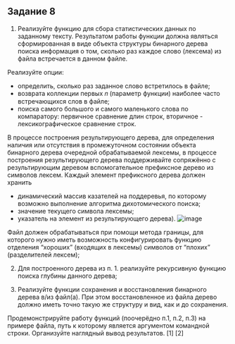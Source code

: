 ## Задание 8 

1. Реализуйте функцию для сбора статистических данных по заданному тексту. 
Результатом работы функции должна являться сформированная в виде объекта структуры бинарного дерева поиска информация о том, сколько раз каждое слово (лексема) из файла встречается в данном файле. 

Реализуйте опции: 
- определить, сколько раз заданное слово встретилось в файле; 
- возврата коллекции первых 𝑛 (параметр функции) наиболее часто встречающихся слов в файле; 
- поиска самого большого и самого маленького слова по компаратору: первичное сравнение длин строк, вторичное - лексикографическое сравнение строк. 

В процессе построения результирующего дерева, для определения наличия или отсутствия в промежуточном состоянии объекта бинарного дерева очередной обрабатываемой лексемы, 
в процессе построения результирующего дерева поддерживайте сопряжённо с результирующим деревом вспомогательное префиксное дерево из символов лексем. 
Каждый элемент префиксного дерева должен хранить 
- динамический массив казателей на поддеревья, по которому возможно выполнение алгоритма дихотомического поиска; 
- значение текущего символа лексемы; 
- указатель на элемент из результирующего дерева).
![image](https://user-images.githubusercontent.com/90257465/200826093-4b38c6e4-145a-4a9f-8b2b-40a8519b65ba.png)


Файл должен обрабатываться при помощи метода границы, для которого нужно иметь возможность конфигурировать функцию отделения “хороших” (входящих в лексемы)
символов от “плохих” (разделителей лексем);

2. Для построенного дерева из п. 1. реализуйте рекурсивную функцию поиска глубины данного дерева;

3. Реализуйте функции сохранения и восстановления бинарного дерева в/из файл(а). При этом восстановленное из файла дерево должно иметь точно такую же структуру и вид, как и до сохранения.


Продемонстрируйте работу функций (поочерёдно п.1, п.2, п.3) на примере файла, путь к которому является аргументом командной строки. Организуйте наглядный вывод результатов. [1] [2]
